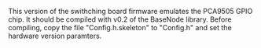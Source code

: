 
This version of the swithching board firmware emulates the PCA9505 GPIO chip.
It should be compiled with v0.2 of the BaseNode library. Before compiling,
copy the file "Config.h.skeleton" to "Config.h" and set the hardware version
paramters.
